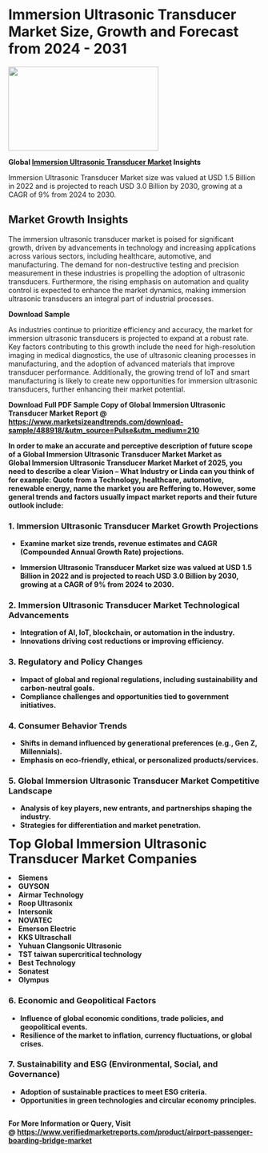 <H1>Immersion Ultrasonic Transducer Market Size, Growth and Forecast from 2024 - 2031</H1><img class="aligncenter size-medium wp-image-584254" src="https://thirdeyenews.in/wp-content/uploads/2024/09/Global-Market-Research-300x168.jpeg" alt="" width="300" height="168" /><p><strong>Global&nbsp;<a href="https://www.marketsizeandtrends.com/download-sample/488918/&amp;utm_source=Pulse&amp;utm_medium=210">Immersion Ultrasonic Transducer Market</a> Insights</strong></p><p>Immersion Ultrasonic Transducer Market size was valued at USD 1.5 Billion in 2022 and is projected to reach USD 3.0 Billion by 2030, growing at a CAGR of 9% from 2024 to 2030.</p><p><h2>Market Growth Insights</h2> <p>The immersion ultrasonic transducer market is poised for significant growth, driven by advancements in technology and increasing applications across various sectors, including healthcare, automotive, and manufacturing. The demand for non-destructive testing and precision measurement in these industries is propelling the adoption of ultrasonic transducers. Furthermore, the rising emphasis on automation and quality control is expected to enhance the market dynamics, making immersion ultrasonic transducers an integral part of industrial processes.</p> <p><strong>Download Sample</strong></p> <p>As industries continue to prioritize efficiency and accuracy, the market for immersion ultrasonic transducers is projected to expand at a robust rate. Key factors contributing to this growth include the need for high-resolution imaging in medical diagnostics, the use of ultrasonic cleaning processes in manufacturing, and the adoption of advanced materials that improve transducer performance. Additionally, the growing trend of IoT and smart manufacturing is likely to create new opportunities for immersion ultrasonic transducers, further enhancing their market potential.</p> <p><strong></p><p><span class=""><strong>Download Full PDF Sample Copy of Global Immersion Ultrasonic Transducer Market Report</strong> @ <a href="https://www.marketsizeandtrends.com/download-sample/488918/&amp;utm_source=Pulse&amp;utm_medium=210" target="_blank">https://www.marketsizeandtrends.com/download-sample/488918/&amp;utm_source=Pulse&amp;utm_medium=210</a></span></p><p>In order to make an accurate and perceptive description of future scope of a Global&nbsp;Immersion Ultrasonic Transducer Market Market as Global&nbsp;Immersion Ultrasonic Transducer Market Market of 2025, you need to describe a clear Vision &ndash; What Industry or Linda can you think of for example: Quote from a Technology, healthcare, automotive, renewable energy, name the market you are Reffering to. However, some general trends and factors usually impact market reports and their future outlook include:</p><h3>1.&nbsp;<strong>Immersion Ultrasonic Transducer Market Growth Projections</strong></h3><ul><li>Examine market size trends, revenue estimates and CAGR (Compounded Annual Growth Rate) projections.</li><li><p>Immersion Ultrasonic Transducer Market size was valued at USD 1.5 Billion in 2022 and is projected to reach USD 3.0 Billion by 2030, growing at a CAGR of 9% from 2024 to 2030.</p></li></ul><h3>2.&nbsp;<strong>Immersion Ultrasonic Transducer Market Technological Advancements</strong></h3><ul><li>Integration of AI, IoT, blockchain, or automation in the industry.</li><li>Innovations driving cost reductions or improving efficiency.</li></ul><h3>3.&nbsp;<strong>Regulatory and Policy Changes</strong></h3><ul><li>Impact of global and regional regulations, including sustainability and carbon-neutral goals.</li><li>Compliance challenges and opportunities tied to government initiatives.</li></ul><h3>4.&nbsp;<strong>Consumer Behavior Trends</strong></h3><ul><li>Shifts in demand influenced by generational preferences (e.g., Gen Z, Millennials).</li><li>Emphasis on eco-friendly, ethical, or personalized products/services.</li></ul><h3>5.&nbsp;<strong>Global Immersion Ultrasonic Transducer Market Competitive Landscape</strong></h3><ul><li>Analysis of key players, new entrants, and partnerships shaping the industry.</li><li>Strategies for differentiation and market penetration.</li></ul><p data-pm-slice="1 1 []"><span style="color: inherit; font-family: inherit; font-size: 25px;">Top Global Immersion Ultrasonic Transducer Market Companies</span></p><div class="" data-test-id=""><p><li>Siemens</li><li> GUYSON</li><li> Airmar Technology</li><li> Roop Ultrasonix</li><li> Intersonik</li><li> NOVATEC</li><li> Emerson Electric</li><li> KKS Ultraschall</li><li> Yuhuan Clangsonic Ultrasonic</li><li> TST taiwan supercritical technology</li><li> Best Technology</li><li> Sonatest</li><li> Olympus</li></p></div><h3>6.&nbsp;<strong>Economic and Geopolitical Factors</strong></h3><ul><li>Influence of global economic conditions, trade policies, and geopolitical events.</li><li>Resilience of the market to inflation, currency fluctuations, or global crises.</li></ul><h3>7.&nbsp;<strong>Sustainability and ESG (Environmental, Social, and Governance)</strong></h3><ul><li>Adoption of sustainable practices to meet ESG criteria.</li><li>Opportunities in green technologies and circular economy principles.</li></ul><h2><strong style="font-size: 14px;">For More Information or Query, Visit @&nbsp;</strong><a style="background-color: #ffffff; font-size: 14px;" href="https://www.marketsizeandtrends.com/report/immersion-ultrasonic-transducer-market/" target="_blank">https://www.verifiedmarketreports.com/product/airport-passenger-boarding-bridge-market</a></h2>
